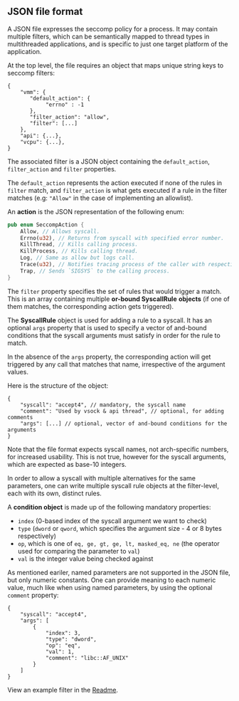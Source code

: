 ## JSON file format

A JSON file expresses the seccomp policy for a process. It may contain multiple
filters, which can be semantically mapped to thread types in multithreaded
applications, and is specific to just one target platform of the application.

At the top level, the file requires an object that maps unique string keys to
seccomp filters:

```
{
    "vmm": {
       "default_action": {
            "errno" : -1
       },
       "filter_action": "allow",
       "filter": [...]
    },
    "api": {...},
    "vcpu": {...},
}
```

The associated filter is a JSON object containing the `default_action`,
`filter_action` and `filter` properties.

The `default_action` represents the action executed if none of the rules in
`filter` match, and `filter_action` is what gets executed if a rule in the
filter matches (e.g: `"Allow"` in the case of implementing an allowlist).

An **action** is the JSON representation of the following enum:

```rust
pub enum SeccompAction {
    Allow, // Allows syscall.
    Errno(u32), // Returns from syscall with specified error number.
    KillThread, // Kills calling process.
    KillProcess, // Kills calling thread.
    Log, // Same as allow but logs call.
    Trace(u32), // Notifies tracing process of the caller with respective number.
    Trap, // Sends `SIGSYS` to the calling process.
}
```

The `filter` property specifies the set of rules that would trigger a match.
This is an array containing multiple **or-bound SyscallRule** **objects**
(if one of them matches, the corresponding action gets triggered).

The **SyscallRule** object is used for adding a rule to a syscall.
It has an optional `args` property that is used to specify a vector of
and-bound conditions that the syscall arguments must satisfy in order for the
rule to match.

In the absence of the `args` property, the corresponding action will get
triggered by any call that matches that name, irrespective of the argument
values.

Here is the structure of the object:

```
{
    "syscall": "accept4", // mandatory, the syscall name
    "comment": "Used by vsock & api thread", // optional, for adding comments
    "args": [...] // optional, vector of and-bound conditions for the arguments
}
```

Note that the file format expects syscall names, not arch-specific numbers, for
increased usability. This is not true, however for the syscall arguments, which
are expected as base-10 integers.

In order to allow a syscall with multiple alternatives for the same parameters,
one can write multiple syscall rule objects at the filter-level, each with its
own, distinct rules.

A **condition object** is made up of the following mandatory properties:

- `index` (0-based index of the syscall argument we want to check)
- `type` (`dword` or `qword`, which specifies the argument size - 4 or 8
    bytes respectively)
- `op`, which is one of `eq, ge, gt, ge, lt, masked_eq, ne` (the operator used
    for comparing the parameter to `val`)
- `val` is the integer value being checked against

As mentioned eariler, named parameters are not supported in the JSON file, but
only numeric constants. One can provide meaning to each numeric value, much
like when using named parameters, by using the optional `comment` property:

```
{
    "syscall": "accept4",
    "args": [
        {
            "index": 3,
            "type": "dword",
            "op": "eq",
            "val": 1,
            "comment": "libc::AF_UNIX"
        }
    ]
}
```

View an example filter in the [Readme](../README.md#example-json-filter).

